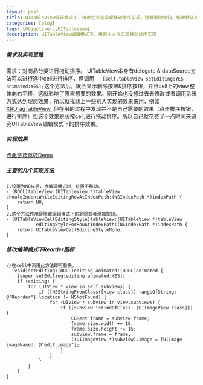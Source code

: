 ```yaml
---
layout: post
title: UITableView编辑模式下，用原生方法实现移动排序实现，隐藏删除按钮，修改默认排序图片
categories: [blog]
tags: [Objective-c,UITableView]
description: UITableView编辑模式下，用原生方法实现移动排序实现
---
```


##### 需求及实现思路
 需求：对商品分类进行拖动排序。
 UITableView本身有delegate & dataSource方法可以进行选中cell进行排序，但调用`   [self.tableView setEditing:YES
                          animated:YES];`这个方法后，就会显示删除按钮&排序按钮，并且cell上的view整体向右平移，这就影响了原来想要的效果。刚开始也没想过去去修改或者调用系统方式达到理想效果，所以就找网上一些别人实现的效果来用，例如 [XRDragTableView
](https://github.com/codingZero/XRDragTableView),但在用的过程中发现并不是自己需要的效果（点击排序按钮，进行排序）但这个效果是长按cell,进行拖动排序。所以自己就花费了一点时间来研究UITableView编辑模式下的排序效果。

##### 实现效果
[点此链接跳转Demo](https://github.com/zfx5130/TableViewEditDemo)

##### 主要的几个实现方法

```
1.设置为NO以后，当编辑模式时，位置不移动。
- (BOOL)tableView:(UITableView *)tableView shouldIndentWhileEditingRowAtIndexPath:(NSIndexPath *)indexPath {
    return NO;
}
2.这个方法作用是隐藏编辑模式下的删除或者添加按钮。
- (UITableViewCellEditingStyle)tableView:(UITableView *)tableView
           editingStyleForRowAtIndexPath:(NSIndexPath *)indexPath {
    return UITableViewCellEditingStyleNone;
}

```

##### 修改编辑模式下Reorder图标

```
//在cell中调用此方法即可替换。
- (void)setEditing:(BOOL)editing animated:(BOOL)animated {
    [super setEditing:editing animated:YES];
    if (editing) {
        for (UIView * view in self.subviews) {
            if ([NSStringFromClass([view class]) rangeOfString: @"Reorder"].location != NSNotFound) {
                for (UIView * subview in view.subviews) {
                    if ([subview isKindOfClass: [UIImageView class]]) {
                        CGRect frame = subview.frame;
                        frame.size.width += 10;
                        frame.size.height += 15;
                        subview.frame = frame;
                        ((UIImageView *)subview).image = [UIImage imageNamed: @"edit_image"];
                    }
                }
            }
        }
    }
}

```

                          


